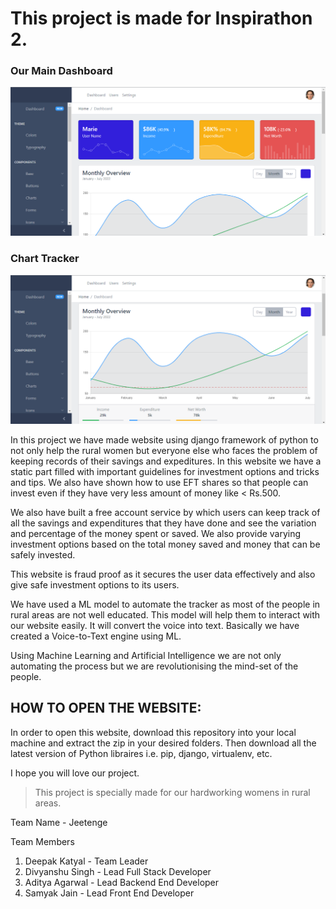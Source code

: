 # This project is made for Inspirathon 2.

### Our Main Dashboard
![Main Dashboard](theChosenOnes/static/assets/img/main-dashboard.png)

### Chart Tracker
![Chart Tracker](theChosenOnes/static/assets/img/chart-tracker.png)

In this project we have made website using django framework of python to not only help the rural women but everyone else who faces the problem of keeping records of their savings and expeditures.
In this website we have a static part filled with important guidelines for investment options and tricks and tips. We also have shown how to use EFT shares so that people can invest even if they have very less amount of money like < Rs.500. 

We also have built a free account service by which users can keep track of all the savings and expenditures that they have done and see the variation and percentage of the money spent or saved. We also provide varying investment options based on the total money saved and money that can be safely invested.

This website is fraud proof as it secures the user data effectively and also give safe investment options to its users.

We have used a ML model to automate the tracker as most of the people in rural areas are not well educated. This model will help them to interact with our website easily.
It will convert the voice into text. Basically we have created a Voice-to-Text engine using ML.

Using Machine Learning and Artificial Intelligence we are not only automating the process but we are revolutionising the mind-set of the people.

HOW TO OPEN THE WEBSITE:
--------------------------------------------
In order to open this website, download this repository into your local machine and extract the zip in your desired folders.
Then download all the latest version of Python libraires i.e. pip, django, virtualenv, etc.

I hope you will love our project.

> This project is specially made for our hardworking womens in rural areas.

Team Name - Jeetenge

Team Members
1. Deepak Katyal - Team Leader
2. Divyanshu Singh - Lead Full Stack Developer
3. Aditya Agarwal - Lead Backend End Developer
4. Samyak Jain - Lead Front End Developer
